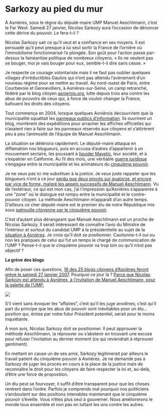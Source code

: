 # Sarkozy au pied du mur

À Asnières, sous le règne du député-maire UMP Manuel Aeschlimann, c’est le Far West. Samedi 27 janvier, Nicolas Sarkozy aura l’occasion de dénoncer cette dérive du pouvoir. Le fera-t-il ?

Nicolas Sarkozy sait ce qu’il veut et a confiance en ses moyens. Il est persuadé qu’il peut presque à lui seul sortir la France de l’ornière où l’immobilisme fonctionnarisé l’a plongée. Son goût pour l’action passe par-dessus la fainéantise politique de nombreux citoyens. « Ils ne veulent pas se bouger, moi je vais bouger pour eux, semble-t-il dire sans cesse. »

Je respecte ce courage volontariste mais il ne faut pas oublier quelques villages d’irréductibles Gaulois qui n’ont pas attendu l’avènement d’un nouveau régime pour se mettre au travail. Au nord-ouest de Paris, entre Courbevoie et Gennevilliers, à Asnières-sur-Seine, un camp retranché, fédéré par le blog citoyen [asnierois.org](http://asnierois.org), lutte depuis trois ans contre les abus de pouvoirs de ceux qui, à force de vouloir changer la France, bafouent les droits des citoyens.

Tout commença en 2004, lorsque quelques Asniérois découvrirent que la municipalité squattait les [panneaux publics d’information](http://asnierois.org/fw/html/modules.php?name=News&file=article&sid=553). Ils ouvrirent un blog, montèrent des expéditions pour arracher les affiches officielles qui n’avaient rien à faire sur les panneaux réservés aux citoyens et s’attirèrent peu à peu l’animosité de l’équipe de Manuel Aeschlimann.

La situation se détériora rapidement. Le député-maire attaqua en diffamation nos blogueurs, puis en accusa d’autres d’appartenir à un mouvement sectaire, les poussant à [liquider Mayetic](http://www.agoravox.fr/recherche.php3?q=mayetic), leur société, et à s’expatrier en Californie. Au fil des mois, une véritable [guerre juridique](http://juridoscope.asnierois.org) s’engagea entre la municipalité et les animateurs du [cinquième pouvoir](https://tcrouzet.com/le-cinquieme-pouvoir/).

Je ne veux pas ici me substituer à la justice. Je veux juste rappeler que les blogueurs n’ont à ce jour [perdu que deux procès sur quatorze, et encore par vice de forme, malgré les appels successifs de Manuel Aeschlimann](http://juridoscope.asnierois.org). Vu de l’extérieur, ce qui est mon cas, j’ai l’impression qu’Asnières s’apparente à une “zone” où le dialogue est rompu entre la municipalité et le contre-pouvoir citoyen. La méthode Aeschlimann m’apparaît d’un autre temps. D’ailleurs ce cher député-maire est le premier élu de notre République mis sous [patrouille citoyenne par le cinquième pouvoir](http://japarthur.typepad.com/).

C’est d’autant plus dérangeant que Manuel Aeschlimann est un proche de Nicolas Sarkozy. Il serait intéressant de connaître l’avis du Ministre de l’intérieur et surtout du candidat UMP à la présidentielle au sujet de la [situation à Asnières](http://asnierois.org/fw/html/modules.php?name=News&file=article&sid=662). Je crois qu’il doit se positionner. Cautionne-t-il oui ou non les pratiques de celui qui fut un temps le chargé de communication de l’UMP ? Pense-t-il que le cinquième pouvoir va trop loin ou qu’il n’est pas objectif ?

**La grève des blogs**

Afin de poser ces questions, [16 des 25 blogs citoyens d’Asnières feront grève le samedi 27 janvier 2007](http://www.collectif-asnieres.fr/). Pourquoi ce jour là ? [Parce que Nicolas Sarkozy est attendu à Asnières, à l’invitation de Manuel Aeschlimann, pour la galette de l’UMP.](https://tcrouzet.com/images_tc/20070126umpb.jpg)

![](https://tcrouzet.com/images_tc/20070126ump.jpg)

S’il vient sans évoquer les “affaires”, c’est qu’il les juge anodines, c’est qu’il part du principe que les abus de pouvoir sont inévitables pour un élu… position qui, émise par notre futur Président potentiel, serait pour le moins inquiétante.

À mon avis, Nicolas Sarkozy doit se positionner. Il peut approuver la méthode Aeschlimann, la réprouver ou s’abstenir en trouvant une excuse pour refuser l’invitation au dernier moment (ce qui reviendrait à réprouver gentiment).

En mettant en cause un de ses amis, Sarkozy légitimerait par ailleurs le travail patient du cinquième pouvoir à Asnières. Je ne demande pas à Sarkozy de juger les procès en cours à la place de la justice mais de reconnaître le droit pour les citoyens de faire respecter la loi et, au-delà, d’être une force de proposition.

Un élu peut se fourvoyer, il suffit d’être transparent pour que les choses rentrent dans l’ordre. Parfois je comprends mal pourquoi nos politiciens s’arcboutent sur des positions intenables maintenant que le cinquième pouvoir s’éveille. Vous n’êtes plus seul à gouverner. Nous améliorerons le monde tous ensemble et non pas en luttant les uns contre les autres.